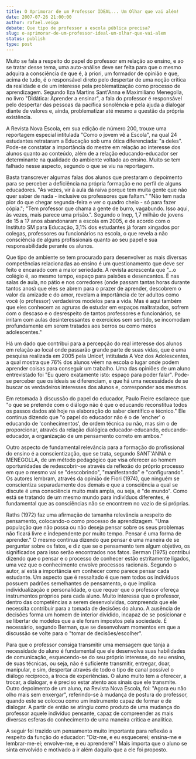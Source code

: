 ```yaml
---
title: O Aprimorar de um Professor IDEAL... Um Olhar que vai além!
date: 2007-07-26 21:00:00
author: rafael.veiga
debate: Que tipo de professor a escola pública precisa?
slug: o-aprimorar-de-um-professor-ideal-um-olhar-que-vai-alem
status: publish 
type: post
---
```


Muito se fala a respeito do papel do professor em relação ao ensino, e ao se tratar desse tema, uma auto-análise deve ser feita para que o mesmo adquira a consciência de que é, à priori, um formador de opinião e que, acima de tudo, é o responsável direto pelo despertar de uma noção crítica da realidade e de um interesse pela problematização como processo de aprendizagem. Segundo Ilza Martins Sant'Anna e Maximiliano Menegolla, no livro "Didática: Aprender a ensinar", a fala do professor é responsável pelo despertar das pessoas da pacífica sonolência e pela ajuda a dialogar diante de valores e, ainda, problematizar até mesmo a questão da própria existência.   

A Revista Nova Escola, em sua edição de número 200, trouxe uma reportagem especial intitulada "Como o jovem vê a Escola", na qual 24 estudantes retrataram a Educação sob uma ótica diferenciada: "a deles". Pode-se constatar a importância do mestre em relação ao interesse dos alunos quanto ao conteúdo, além de a relação educando-educador ser determinante na qualidade do ambiente voltado ao ensino. Muito se tem falhado nesse aspecto, segundo o que se viu na reportagem.  

Basta transcrever algumas falas dos alunos que prestaram o depoimento para se perceber a deficiência na própria formação e no perfil de alguns educadores. "Às vezes, vir à aula dá raiva porque tem muita gente que não quer saber de nada - inclusive os professores que faltam." "Não tem nada pior do que chegar segunda-feira e ver o quadro cheio - só para fazer cópia."; "Tem professor que chama a gente de burro, vagabundo. Isso aqui, às vezes, mais parece uma prisão.". Segundo o Inep, 1,7 milhão de jovens de 15 a 17 anos abandonaram a escola em 2005, e de acordo com o Instituto SM para Educação, 3,1% dos estudantes já foram xingados por colegas, professores ou funcionários na escola, o que revela a não consciência de alguns profissionais quanto ao seu papel e sua responsabilidade perante os alunos.  

Que tipo de ambiente se tem procurado para desenvolver as mais diversas competências relacionadas ao ensino é um questionamento que deve ser feito e encarado com a maior seriedade. A revista acrescenta que "...o colégio é, ao mesmo tempo, espaço para paixões e desencantos. É nas salas de aula, no pátio e nos corredores (onde passam tantas horas durante tantos anos) que eles se abrem para o prazer de aprender, descobrem o valor da amizade e do amor, revelam a importância de ter adultos como você (o professor) verdadeiros modelos para a vida. Mas é aqui também que eles conhecem as agruras de estudar em espaços maltratados, sofrem com o descaso e o desrespeito de tantos professores e funcionários, se irritam com aulas desinteressantes e exercícios sem sentido, se incomodam profundamente em serem tratados aos berros ou como meros adolescentes."  

Há um dado que contribui para a percepção do real interesse dos alunos em relação ao local onde passarão grande parte de suas vidas, que é uma pesquisa realizada em 2005 pela Unicef, intitulada A Voz dos Adolescentes, a qual mostra que 76% dos alunos vêem na escola o lugar onde podem aprender coisas para conseguir um trabalho. Uma das opiniões de um aluno entrevistado foi "Eu quero exatamente isto: espaço para poder falar". Pode-se perceber que os ideais se diferenciam, e que há uma necessidade de se buscar os verdadeiros interesses dos alunos e, corresponder aos mesmos.   

Em retomada à discussão do papel do educador, Paulo Freire esclarece que "o que se pretende com o diálogo não é que o educando reconstitua todos os passos dados até hoje na elaboração do saber científico e técnico." Ele continua dizendo que "o papel do educador não é o de 'encher' o educando de 'conhecimentos', de ordem técnica ou não, mas sim o de proporcionar, através da relação dialógica educador-educando, educando-educador, a organização de um pensamento correto em ambos."  

Outro aspecto de fundamental relevância para a formação do profissional do ensino é a conscientização, que se trata, segundo SANT'ANNA e MENEGOLLA, de um método pedagógico que visa oferecer ao homem oportunidades de redescobrir-se através da reflexão do próprio processo em que o mesmo vai se "descobrindo", "manifestando" e "configurando". Os autores lembram, através da opinião de Fiori (1974), que ninguém se conscientiza separadamente dos demais e que a consciência a qual se discute é uma consciência muito mais ampla, ou seja, é "de mundo". Como está se tratando de um mesmo mundo para indivíduos diferentes, é fundamental que as consciências não se encontrem no vazio de si próprias.  

Raths (1972) faz uma afirmação de tamanha relevância a respeito do pensamento, colocando-o como processo de aprendizagem. "Uma população que não possa ou não deseja pensar sobre os seus problemas não ficará livre e independente por muito tempo. Pensar é uma forma de aprender." O mesmo continua dizendo que pensar é uma maneira de se perguntar sobre os fatos, e diz que se o pensamento tem algum objetivo, os significados para isso serão encontrados nos fatos. Berman (1975) contribui dizendo que o pensar e o processo de conhecer estão estritamente ligados, uma vez que o conhecimento envolve processos racionais. Segundo o autor, aí está a importância em conhecer como parece pensar cada estudante. Um aspecto que é ressaltado é que nem todos os indivíduos possuem padrões semelhantes de pensamento, o que implica individualização e personalidade, o que requer que o professor ofereça instrumentos próprios para cada aluno. Muito interessa que o professor, dentro das competências a serem desenvolvidas, compreenda que ele necessita contribuir para a tomada de decisões do aluno. A ausência de decisões forma um homem de interior dividido, incapaz de se posicionar e se libertar de modelos que a ele foram impostos pela sociedade. É necessário, segundo Berman, que se desenvolvam momentos em que a discussão se volte para o "tomar de decisões/escolher".  

Para que o professor consiga transmitir uma mensagem que tanja a necessidade do aluno é fundamental que ele desenvolva suas habilidades de comunicação, esquecendo-se do seu próprio interesse, do seu ensino, de suas técnicas, ou seja, não é suficiente transmitir, entregar, doar, manipular, e sim, despertar através de todo o tipo de canal possível o diálogo recíproco, a troca de experiências. O aluno muito tem a oferecer, a trocar, a dialogar, e é preciso estar atento aos sinais que ele transmite. Outro depoimento de um aluno, na Revista Nova Escola, foi: "Agora eu não olho mais sem enxergar", referindo-se à mudança de postura do professor, quando este se colocou como um instrumento capaz de formar e de dialogar. A partir de então se atingiu como produto de uma mudança do professor aquele indivíduo pensante, capaz de compreender as mais diversas esferas do conhecimento de uma maneira crítica e analítica.  

  

A seguir foi trazido um pensamento muito importante para reflexão a respeito da função do educador: "Diz-me, e eu esquecerei; ensina-me e lembrar-me-ei; envolve-me, e eu aprenderei"! Mais importa que o aluno se sinta envolvido e motivado a ir além daquilo que a ele foi proposto.
